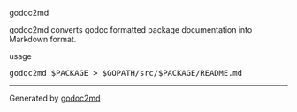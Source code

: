 
	
		
		
godoc2md


godoc2md converts godoc formatted package documentation into Markdown format.


usage

<pre>godoc2md $PACKAGE &gt; $GOPATH/src/$PACKAGE/README.md
</pre>

	





- - -
Generated by [godoc2md](http://godoc.org/github.com/davecheney/godoc2md)